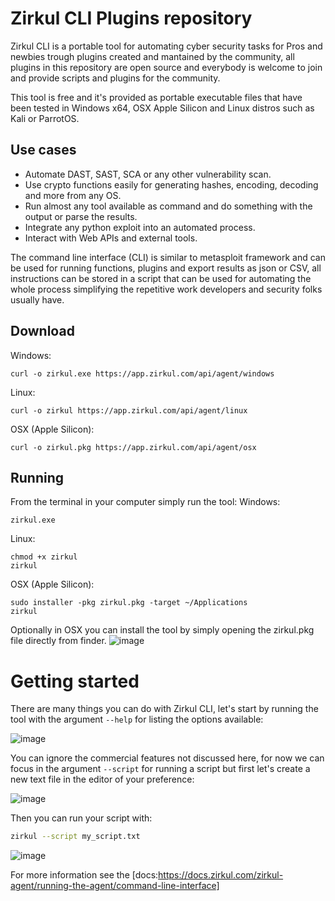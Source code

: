 # Zirkul CLI Plugins repository
Zirkul CLI is a portable tool for automating cyber security tasks for Pros and newbies trough plugins created and mantained by the community, all plugins in this repository are open source and everybody is welcome to join and provide scripts and plugins for the community.

This tool is free and it's provided as portable executable files that have been tested in Windows x64, OSX Apple Silicon and Linux distros such as Kali or ParrotOS.

## Use cases
* Automate DAST, SAST, SCA or any other vulnerability scan.
* Use crypto functions easily for generating hashes, encoding, decoding and more from any OS.
* Run almost any tool available as command and do something with the output or parse the results.
* Integrate any python exploit into an automated process.
* Interact with Web APIs and external tools.

The command line interface (CLI) is similar to metasploit framework and can be used for running functions, plugins and export results as json or CSV, all instructions can be stored in a script that can be used for automating the whole process simplifying the repetitive work developers and security folks usually have.

## Download

Windows:
```
curl -o zirkul.exe https://app.zirkul.com/api/agent/windows

```
Linux:
```
curl -o zirkul https://app.zirkul.com/api/agent/linux
```
OSX (Apple Silicon):
```
curl -o zirkul.pkg https://app.zirkul.com/api/agent/osx
```
## Running
From the terminal in your computer simply run the tool:
Windows:
```
zirkul.exe
```
Linux:
```
chmod +x zirkul
zirkul
```
OSX (Apple Silicon):
```
sudo installer -pkg zirkul.pkg -target ~/Applications
zirkul
```
Optionally in OSX you can install the tool by simply opening the zirkul.pkg file directly from finder.
![image](https://github.com/user-attachments/assets/c393bedf-c269-4367-a566-72f5aa32db1a)

# Getting started
There are many things you can do with Zirkul CLI, let's start by running the tool with the argument `--help` for listing the options available:

![image](https://github.com/user-attachments/assets/7c496acf-cc01-4121-a114-3b1687e32e65)

You can ignore the commercial features not discussed here, for now we can focus in the argument `--script` for running a script but first let's create a new text file in the editor of your preference:

![image](https://github.com/user-attachments/assets/2591d246-dac8-4189-9a94-0a2dd2524dc0)

Then you can run your script with:
``` bash
zirkul --script my_script.txt
```

![image](https://github.com/user-attachments/assets/fe4d7de4-5d56-4000-a0ed-6ee755163b3c)


For more information see the [docs:https://docs.zirkul.com/zirkul-agent/running-the-agent/command-line-interface]
